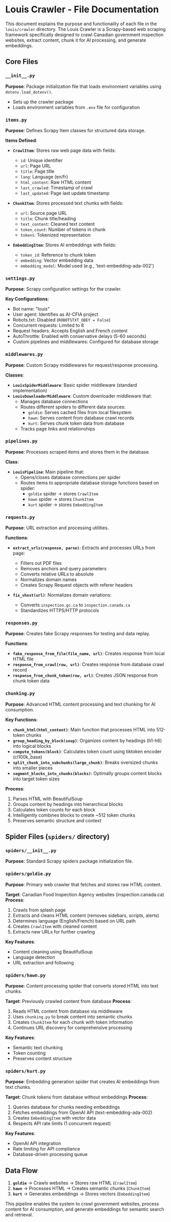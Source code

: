 # Louis Crawler - File Documentation

This document explains the purpose and functionality of each file in the `louis/crawler` directory. The Louis Crawler is a Scrapy-based web scraping framework specifically designed to crawl Canadian government inspection websites, extract content, chunk it for AI processing, and generate embeddings.

## Core Files

### `__init__.py`
**Purpose**: Package initialization file that loads environment variables using `dotenv.load_dotenv()`.
- Sets up the crawler package
- Loads environment variables from `.env` file for configuration

### `items.py`
**Purpose**: Defines Scrapy Item classes for structured data storage.

**Items Defined**:
- **`CrawlItem`**: Stores raw web page data with fields:
  - `id`: Unique identifier
  - `url`: Page URL
  - `title`: Page title
  - `lang`: Language (en/fr)
  - `html_content`: Raw HTML content
  - `last_crawled`: Timestamp of crawl
  - `last_updated`: Page last update timestamp

- **`ChunkItem`**: Stores processed text chunks with fields:
  - `url`: Source page URL
  - `title`: Chunk title/heading
  - `text_content`: Cleaned text content
  - `token_count`: Number of tokens in chunk
  - `tokens`: Tokenized representation

- **`EmbeddingItem`**: Stores AI embeddings with fields:
  - `token_id`: Reference to chunk token
  - `embedding`: Vector embedding data
  - `embedding_model`: Model used (e.g., 'text-embedding-ada-002')

### `settings.py`
**Purpose**: Scrapy configuration settings for the crawler.

**Key Configurations**:
- Bot name: "louis"
- User agent: Identifies as AI-CFIA project
- Robots.txt: Disabled (`ROBOTSTXT_OBEY = False`)
- Concurrent requests: Limited to 8
- Request headers: Accepts English and French content
- AutoThrottle: Enabled with conservative delays (5-60 seconds)
- Custom pipelines and middlewares: Configured for database storage

### `middlewares.py`
**Purpose**: Custom Scrapy middlewares for request/response processing.

**Classes**:
- **`LouisSpiderMiddleware`**: Basic spider middleware (standard implementation)
- **`LouisDownloaderMiddleware`**: Custom downloader middleware that:
  - Manages database connections
  - Routes different spiders to different data sources:
    - `goldie`: Serves cached files from local filesystem
    - `hawn`: Serves content from database crawl records
    - `kurt`: Serves chunk token data from database
  - Tracks page links and relationships

### `pipelines.py`
**Purpose**: Processes scraped items and stores them in the database.

**Class**:
- **`LouisPipeline`**: Main pipeline that:
  - Opens/closes database connections per spider
  - Routes items to appropriate database storage functions based on spider:
    - `goldie` spider → stores `CrawlItem`
    - `hawn` spider → stores `ChunkItem`  
    - `kurt` spider → stores `EmbeddingItem`

### `requests.py`
**Purpose**: URL extraction and processing utilities.

**Functions**:
- **`extract_urls(response, parse)`**: Extracts and processes URLs from page:
  - Filters out PDF files
  - Removes anchors and query parameters
  - Converts relative URLs to absolute
  - Normalizes domain names
  - Creates Scrapy Request objects with referer headers

- **`fix_vhost(url)`**: Normalizes domain variations:
  - Converts `inspection.gc.ca` to `inspection.canada.ca`
  - Standardizes HTTPS/HTTP protocols

### `responses.py`
**Purpose**: Creates fake Scrapy responses for testing and data replay.

**Functions**:
- **`fake_response_from_file(file_name, url)`**: Creates response from local HTML file
- **`response_from_crawl(row, url)`**: Creates response from database crawl record
- **`response_from_chunk_token(row, url)`**: Creates JSON response from chunk token data

### `chunking.py`
**Purpose**: Advanced HTML content processing and text chunking for AI consumption.

**Key Functions**:
- **`chunk_html(html_content)`**: Main function that processes HTML into 512-token chunks
- **`group_heading_by_block(soup)`**: Organizes content by headings (h1-h6) into logical blocks
- **`compute_tokens(block)`**: Calculates token count using tiktoken encoder (cl100k_base)
- **`split_chunk_into_subchunks(large_chunk)`**: Breaks oversized chunks into smaller pieces
- **`segment_blocks_into_chunks(blocks)`**: Optimally groups content blocks into target token sizes

**Process**:
1. Parses HTML with BeautifulSoup
2. Groups content by headings into hierarchical blocks
3. Calculates token counts for each block
4. Intelligently combines blocks to create ~512 token chunks
5. Preserves semantic structure and context

## Spider Files (`spiders/` directory)

### `spiders/__init__.py`
**Purpose**: Standard Scrapy spiders package initialization file.

### `spiders/goldie.py`
**Purpose**: Primary web crawler that fetches and stores raw HTML content.

**Target**: Canadian Food Inspection Agency websites (inspection.canada.ca)
**Process**:
1. Crawls from splash page
2. Extracts and cleans HTML content (removes sidebars, scripts, alerts)
3. Determines language (English/French) based on URL path
4. Creates `CrawlItem` with cleaned content
5. Extracts new URLs for further crawling

**Key Features**:
- Content cleaning using BeautifulSoup
- Language detection
- URL extraction and following

### `spiders/hawn.py`
**Purpose**: Content processing spider that converts stored HTML into text chunks.

**Target**: Previously crawled content from database
**Process**:
1. Reads HTML content from database via middleware
2. Uses `chunking.py` to break content into semantic chunks
3. Creates `ChunkItem` for each chunk with token information
4. Continues URL discovery for comprehensive processing

**Key Features**:
- Semantic text chunking
- Token counting
- Preserves content structure

### `spiders/kurt.py`
**Purpose**: Embedding generation spider that creates AI embeddings from text chunks.

**Target**: Chunk tokens from database without embeddings
**Process**:
1. Queries database for chunks needing embeddings
2. Fetches embeddings from OpenAI API (text-embedding-ada-002)
3. Creates `EmbeddingItem` with vector data
4. Respects API rate limits (1 concurrent request)

**Key Features**:
- OpenAI API integration
- Rate limiting for API compliance
- Database-driven processing queue

## Data Flow

1. **`goldie`** → Crawls websites → Stores raw HTML (`CrawlItem`)
2. **`hawn`** → Processes HTML → Creates semantic chunks (`ChunkItem`) 
3. **`kurt`** → Generates embeddings → Stores vectors (`EmbeddingItem`)

This pipeline enables the system to crawl government websites, process content for AI consumption, and generate embeddings for semantic search and retrieval.
